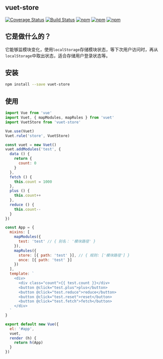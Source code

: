 ## vuet-store
[![Coverage Status](https://coveralls.io/repos/github/medatc/vuet/badge.svg?branch=dev)](https://coveralls.io/github/medatc/vuet?branch=dev)
[![Build Status](https://travis-ci.org/medatc/vuet.svg?branch=dev)](https://travis-ci.org/medatc/vuet)
[![npm](https://img.shields.io/npm/v/vuet-store.svg)](https://www.npmjs.com/package/vuet-store) 
[![npm](https://img.shields.io/npm/dm/vuet-store.svg)](https://www.npmjs.com/package/vuet-store)
[![npm](https://img.shields.io/npm/dt/vuet-store.svg)](https://www.npmjs.com/package/vuet-store)


## 它是做什么的？
它能够监模块变化，使用`localStorage`存储模块状态，等下次用户访问时，再从`localStorage`中取出状态，适合存储用户登录状态等。


## 安装
```bash
npm install --save vuet-store
```


## 使用
```javascript
import Vue from 'vue'
import Vuet, { mapModules, mapRules } from 'vuet'
import VuetStore from 'vuet-store'

Vue.use(Vuet)
Vuet.rule('store', VuetStore)

const vuet = new Vuet()
vuet.addModules('test', {
  data () {
    return {
      count: 0
    }
  },
  fetch () {
    this.count = 1000
  },
  plus () {
    this.count++
  },
  reduce () {
    this.count--
  }
})

const App = {
  mixins: [
    mapModules({
      test: 'test' // { 别名： '模块路径' }
    }),
    mapRules({
      store: [{ path: 'test' }], // { 规则: ['模块路径'] }
      once: [{ path: 'test' }]
    })
  ],
  template: `
    <div>
      <div class="count">{{ test.count }}</div>
      <button @click="test.plus">plus</button> 
      <button @click="test.reduce">reduce</button> 
      <button @click="test.reset">reset</button> 
      <button @click="test.fetch">fetch</button> 
    </div>
  `
}

export default new Vue({
  el: '#app',
  vuet,
  render (h) {
    return h(App)
  }
})

```
